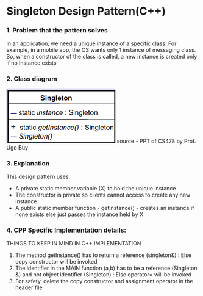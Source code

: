 # Singleton Design Pattern(C++)
###  1. Problem that the pattern solves
In an application, we need a unique instance of a specific class.
For example, in a mobile app, the OS wants only 1 instance of messaging class.
So, when a constructor of the class is called, a new instance is created only if no instance exists

### 2. Class diagram
![img.png](img.png)
source - PPT of CS478 by Prof. Ugo Buy

### 3. Explanation
This design pattern uses:
- A private static member variable (X) to hold the unique instance
- The constructor is private so clients cannot access to create any new instance
- A public static member function - getInstance() - creates an instance if none exists
else just passes the instance held by X

### 4. CPP Specific Implementation details:
THINGS TO KEEP IN MIND IN C++ IMPLEMENTATION 
1.  The method getInstance() has to return a reference (singleton&) : Else copy constructor will be invoked
2. The identifier in the MAIN function (a,b) has to be a reference (Singleton &) and not object identifier (Singleton) : Else operator= will be invoked
3. For safety, delete the copy constructor and assignment operator in the header file
